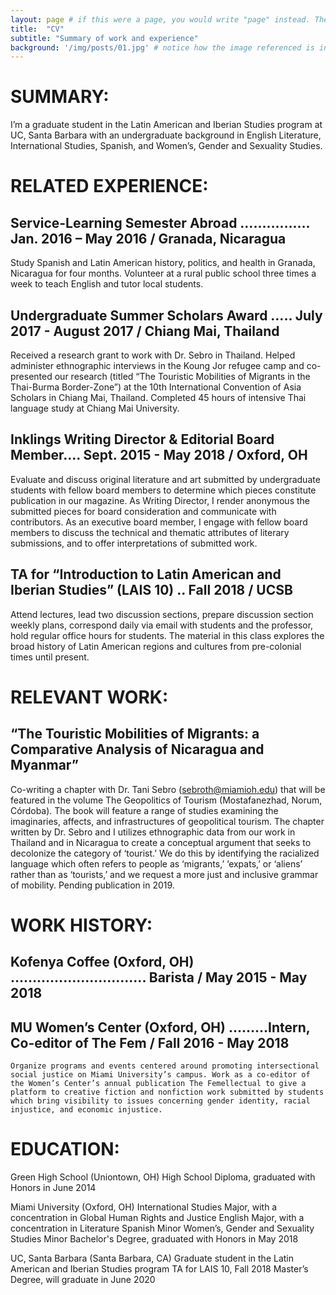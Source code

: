 ```yaml
---
layout: page # if this were a page, you would write "page" instead. They layouts are subtly different. Try it to see what happens.
title:  "CV"
subtitle: "Summary of work and experience"
background: '/img/posts/01.jpg' # notice how the image referenced is in your project's /img/posts/ folder.
---
```


# SUMMARY:
I’m a graduate student in the Latin American and Iberian Studies program at UC, Santa Barbara with an undergraduate background in English Literature, International Studies, Spanish, and Women’s, Gender and Sexuality Studies.

# RELATED EXPERIENCE:
## Service-Learning Semester Abroad ……………. Jan. 2016 – May 2016 / Granada, Nicaragua
Study Spanish and Latin American history, politics, and health in Granada, Nicaragua for four months. Volunteer at a rural public school three times a week to teach English and tutor local students.
## Undergraduate Summer Scholars Award ….. July 2017 - August 2017 / Chiang Mai, Thailand
Received a research grant to work with Dr. Sebro in Thailand. Helped administer ethnographic interviews in the Koung Jor refugee camp and co-presented our research (titled “The Touristic Mobilities of Migrants in the Thai-Burma Border-Zone”) at the 10th International Convention of Asia Scholars in Chiang Mai, Thailand. Completed 45 hours of intensive Thai language study at Chiang Mai University.

## Inklings Writing Director & Editorial Board Member.... Sept. 2015 - May 2018 / Oxford, OH
Evaluate and discuss original literature and art submitted by undergraduate students with fellow board members to determine which pieces constitute publication in our magazine. As Writing Director, I render anonymous the submitted pieces for board consideration and communicate with contributors. As an executive board member, I engage with fellow board members to discuss the technical and thematic attributes of literary submissions, and to offer interpretations of submitted work.

## TA for “Introduction to Latin American and Iberian Studies” (LAIS 10) .. Fall 2018 / UCSB
Attend lectures, lead two discussion sections, prepare discussion section weekly plans, correspond daily via email with students and the professor, hold regular office hours for students. The material in this class explores the broad history of Latin American regions and cultures from pre-colonial times until present.
# RELEVANT WORK:
## “The Touristic Mobilities of Migrants: a Comparative Analysis of Nicaragua and Myanmar”
Co-writing a chapter with Dr. Tani Sebro (sebroth@miamioh.edu) that will be featured in the volume The Geopolitics of Tourism (Mostafanezhad, Norum, Córdoba). The book will feature a range of studies examining the imaginaries, affects, and infrastructures of geopolitical tourism. The chapter written by Dr. Sebro and I utilizes ethnographic data from our work in Thailand and in Nicaragua to create a conceptual argument that seeks to decolonize the category of ‘tourist.’ We do this by identifying the racialized language which often refers to people as ‘migrants,’ ‘expats,’ or ‘aliens’ rather than as ‘tourists,’ and we request a more just and inclusive grammar of mobility. Pending publication in 2019.
# WORK HISTORY:
## Kofenya Coffee (Oxford, OH) …………………………. Barista / May 2015 - May 2018
## MU Women’s Center (Oxford, OH) ………Intern, Co-editor of The Fem / Fall 2016 - May 2018
	Organize programs and events centered around promoting intersectional social justice on Miami University’s campus. Work as a co-editor of the Women’s Center’s annual publication The Femellectual to give a platform to creative fiction and nonfiction work submitted by students which bring visibility to issues concerning gender identity, racial injustice, and economic injustice.
# EDUCATION:
Green High School (Uniontown, OH)
        	High School Diploma, graduated with Honors in June 2014

Miami University (Oxford, OH)
        	International Studies Major, with a concentration in Global Human Rights and Justice
        	English Major, with a concentration in Literature
        	Spanish Minor
        	Women’s, Gender and Sexuality Studies Minor
        	Bachelor's Degree, graduated with Honors in May 2018

UC, Santa Barbara (Santa Barbara, CA)
	Graduate student in the Latin American and Iberian Studies program
	TA for LAIS 10, Fall 2018
	Master’s Degree, will graduate in June 2020
